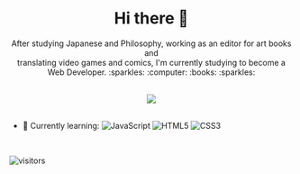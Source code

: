 <h1 align=center> Hi there 👋</h1> 

<p align=center>
After studying Japanese and Philosophy, working as an editor for art books and <br> translating video games and comics, I'm currently studying to become a Web Developer. :sparkles: :computer: :books: :sparkles: 
<br>
<br>
 
<div align=center>
<img src= https://media.giphy.com/media/OMK7LRBedcnhm/giphy.gif>
</div>

<br>

- :bug: Currently learning:  ![JavaScript](https://img.shields.io/badge/-JavaScript-yellow?style=flat-circle&logo=javascript) ![HTML5](https://img.shields.io/badge/-HTML5-yellow?style=flat-circle&logo=html5) ![CSS3](https://img.shields.io/badge/-CSS3-yellow?style=flat-circle&logo=css3)
 
 </p>
<br>

![visitors](https://visitor-badge.glitch.me/badge?page_id=AnH13-6.visitor-badge&left_color=purple&right_color=pink)

<!--
**AnH13-6/AnH13-6** is a ✨ _special_ ✨ repository because its `README.md` (this file) appears on your GitHub profile.

Here are some ideas to get you started:

- 🔭 I’m currently working on ...
- 🌱 I’m currently learning ...
- 👯 I’m looking to collaborate on ...
- 🤔 I’m looking for help with ...
- 💬 Ask me about ...
- 📫 How to reach me: ...
- 😄 Pronouns: ...
- ⚡ Fun fact: ...
-->
